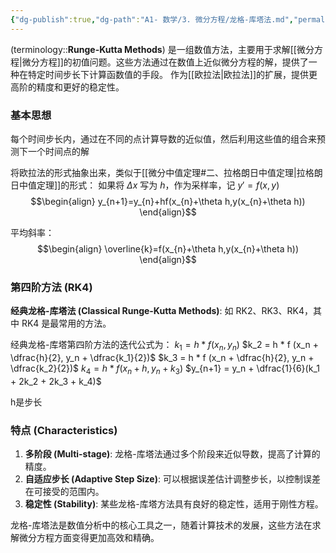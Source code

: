 ```yaml
---
{"dg-publish":true,"dg-path":"A1- 数学/3. 微分方程/龙格-库塔法.md","permalink":"/A1- 数学/3. 微分方程/龙格-库塔法/","dgPassFrontmatter":true,"noteIcon":"","created":"2024-06-09T18:40:33.000+08:00","updated":"2025-07-01T16:09:14.000+08:00"}
---
```



(terminology::**Runge-Kutta Methods**)
是一组数值方法，主要用于求解[[微分方程\|微分方程]]的初值问题。这些方法通过在数值上近似微分方程的解，提供了一种在特定时间步长下计算函数值的手段。
作为[[欧拉法\|欧拉法]]的扩展，提供更高阶的精度和更好的稳定性。

### 基本思想
每个时间步长内，通过在不同的点计算导数的近似值，然后利用这些值的组合来预测下一个时间点的解

将欧拉法的形式抽象出来，类似于[[微分中值定理#二、拉格朗日中值定理\|拉格朗日中值定理]]的形式：
如果将 $\Delta x$ 写为 $h$，作为采样率，记 $y'=f(x,y)$ 
$$\begin{align}
y_{n+1}=y_{n}+hf(x_{n}+\theta h,y(x_{n}+\theta h))
\end{align}$$

平均斜率：
$$\begin{align}
\overline{k}=f(x_{n}+\theta h,y(x_{n}+\theta h))  
\end{align}$$

### 第四阶方法 (RK4)
**经典龙格-库塔法 (Classical Runge-Kutta Methods)**: 
如 RK2、RK3、RK4，其中 RK4 是最常用的方法。

经典龙格-库塔第四阶方法的迭代公式为：
$k_1 = h * f (x_n, y_n)$
$k_2 = h * f (x_n + \dfrac{h}{2}, y_n + \dfrac{k_1}{2})$
$k_3 = h * f (x_n + \dfrac{h}{2}, y_n + \dfrac{k_2}{2})$
$k_4 = h * f (x_n + h, y_n + k_3)$
$y_{n+1} = y_n + \dfrac{1}{6}(k_1 + 2k_2 + 2k_3 + k_4)$

h是步长

### 特点 (Characteristics)
1. **多阶段 (Multi-stage)**: 龙格-库塔法通过多个阶段来近似导数，提高了计算的精度。
2. **自适应步长 (Adaptive Step Size)**: 可以根据误差估计调整步长，以控制误差在可接受的范围内。
3. **稳定性 (Stability)**: 某些龙格-库塔方法具有良好的稳定性，适用于刚性方程。

龙格-库塔法是数值分析中的核心工具之一，随着计算技术的发展，这些方法在求解微分方程方面变得更加高效和精确。

